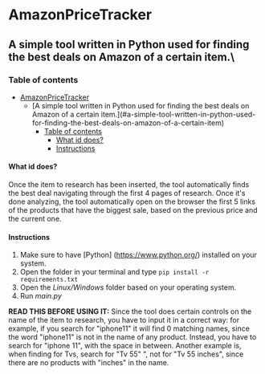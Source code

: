 # AmazonPriceTracker

## A simple tool written in Python used for finding the best deals on Amazon of a certain item.\

### Table of contents
- [AmazonPriceTracker](#amazonpricetracker)
  - [A simple tool written in Python used for finding the best deals on Amazon of a certain item.\](#a-simple-tool-written-in-python-used-for-finding-the-best-deals-on-amazon-of-a-certain-item)
    - [Table of contents](#table-of-contents)
      - [What id does?](#what-id-does)
      - [Instructions](#instructions)

#### What id does?
Once the item to research has been inserted, the tool automatically finds the best deal navigating through the first 4 pages of research.
Once it's done analyzing, the tool automatically open on the browser the first 5 links of the products that have the biggest sale, based on the previous price and the current one.
#### Instructions
1. Make sure to have [Python] (https://www.python.org/) installed on your system.
2. Open the folder in your terminal and type ```pip install -r requirements.txt```
3. Open the _Linux/Windows_ folder based on your operating system.
4. Run _main.py_

**READ THIS BEFORE USING IT:**
Since the tool does certain controls on the name of the item to research, you have to input it in a correct way:
for example, if you search for "iphone11" it will find 0 matching names, since the word "iphone11" is not in the name of any product.
Instead, you have to search for "iphone 11", with the space in between.
Another example is, when finding for Tvs, search for "Tv 55" ", not for "Tv 55 inches", since there are no products with "inches" in the name.













